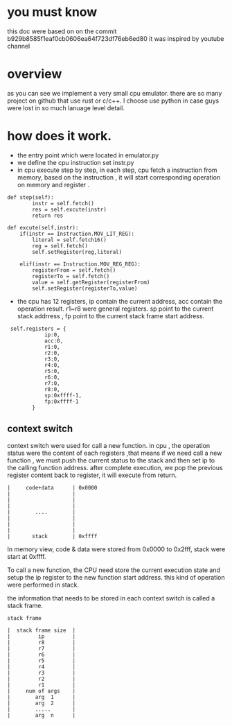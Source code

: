 # you must know
this doc were based on on the commit b929b8585f1eaf0cb0606ea64f723df76eb6ed80
it was inspired by youtube channel 

# overview
as you  can see we implement a very small cpu emulator. there are so many project on github that use rust or c/c++. I choose use python in case guys were lost in so much lanuage level detail.

# how does it work.
- the entry point which were located in emulator.py
- we define the cpu instruction set instr.py
- in cpu execute step by step, in each step, cpu fetch a instruction from memory, based on the instruction , it will start corresponding operation on memory and register .
```
def step(self):
        instr = self.fetch()
        res = self.excute(instr)
        return res

def excute(self,instr):
    if(instr == Instruction.MOV_LIT_REG):
        literal = self.fetch16()
        reg = self.fetch()
        self.setRegister(reg,literal)

    elif(instr == Instruction.MOV_REG_REG):
        registerFrom = self.fetch()
        registerTo = self.fetch()
        value = self.getRegister(registerFrom)
        self.setRegister(registerTo,value)
```

- the cpu has 12 registers, ip contain the current address, acc contain the operation result. r1~r8 were general registers. sp point to the current stack addrress , fp point to the current stack frame start address.
```
 self.registers = {
            ip:0,
            acc:0,
            r1:0,
            r2:0,
            r3:0,
            r4:0,
            r5:0,
            r6:0,
            r7:0,
            r8:0,
            sp:0xffff-1,
            fp:0xffff-1
        }
```

## context switch
context switch were used for call a new function. in cpu , the operation status were the content of each registers ,that means if we need call a new function , we must push the current status to the stack and then set ip to the calling function address. after complete execution, we pop the previous register content back to  register, it will execute from return.

```
|     code+data      | 0x0000
|                    |
|                    |
|                    |
|        ....        |
|                    |
|                    |
|                    |
|       stack        | 0xffff
```
In memory view, code & data were stored from 0x0000 to 0x2fff, stack were start at 0xffff.

To call a new function, the CPU need store the current execution state and setup the ip register  to the new function start address. this kind of operation were performed in stack.

the information that needs to be stored in each context switch is called a stack frame.

```
stack frame

|  stack frame size  |
|         ip         |
|         r8         |
|         r7         |
|         r6         |
|         r5         |
|         r4         |
|         r3         |
|         r2         |
|         r1         |
|     num of args    |
|        arg  1      |
|        arg  2      |
|        .....       |
|        arg  n      |

```